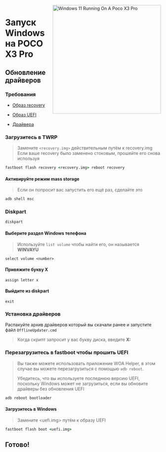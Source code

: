 <img align="right" src="https://github.com/woa-vayu/src_vayu_windows/blob/main/2PocoX3ProWindows.png" width="350" alt="Windows 11 Running On A Poco X3 Pro">


# Запуск Windows на POCO X3 Pro

## Обновление драйверов 

### Требования 
- [Образ recovery](https://github.com/woa-vayu-archive/Port-Windows-11-POCO-X3-Pro/releases/tag/Recoveries)

- [Образ UEFI](https://github.com/woa-vayu/msmnilePkg/releases/latest)

- [Драйвера](https://github.com/woa-vayu/Vayu-Drivers/releases/latest)

### Загрузитесь в TWRP
> Замените `<recovery.img>` действительным путём к recovery.img
> Если ваше recovery было заменено стоковым, прошейте его снова используя
```cmd
fastboot flash recovery <recovery.img> reboot recovery
```

#### Активируйте режим mass storage 
> Если он попросит вас запустить его ещё раз, сделайте это
```cmd
adb shell msc
```

### Diskpart
```cmd
diskpart
```

#### Выберите раздел Windows телефона
> Используйте `list volume` чтобы найти его, он называется **WINVAYU**
```diskpart
select volume <number>
```

#### Привяжите букву X
```diskpart
assign letter x
```

#### Выйдите из diskpart
```diskpart
exit
```

### Установка драйверов 
Распакуйте архив драйверов который вы скачали ранее и запустите файл `OfflineUpdater.cmd` 
> Когда скрипт запросит у вас букву диска, введите **X:**
  
### Перезагрузитесь в fastboot чтобы прошить UEFI
> Вы также можете использовать приложение WOA Helper, в этом случае вы можете перезагрузиться с помощью ``adb reboot``.
>
> Убедитесь, что вы используете последнюю версию UEFI, поскольку Windows может не загрузиться, если вы обновите драйверы без обновления UEFI
```cmd
adb reboot bootloader
```

#### Загрузитесь в Windows
> Замените <uefi.img> путём к образу UEFI 
```cmd
fastboot flash boot <uefi.img>
```
## Готово!
